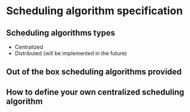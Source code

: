 # Scheduling algorithm specification

## Scheduling algorithms types
- Centralized
- Distributed (will be implemented in the future)

## Out of the box scheduling algorithms provided

## How to define your own centralized scheduling algorithm